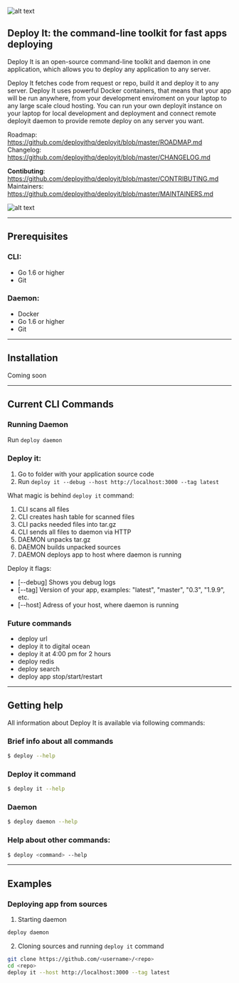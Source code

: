 ![alt text](https://deployit.co/images/deployit-logo.png "Logo")

## Deploy It: the command-line toolkit for fast apps deploying

Deploy It is an open-source command-line toolkit and daemon in one application, which allows you to deploy any application to any server.

Deploy It fetches code from request or repo, build it and deploy it to any server. 
Deploy It uses powerful Docker containers, that means that your app will be run anywhere, from your development enviroment on your laptop to any large scale cloud hosting. 
You can run your own deployit instance on your laptop for local development and deployment and connect remote deployit daemon to provide remote deploy on any server you want.

Roadmap: https://github.com/deployithq/deployit/blob/master/ROADMAP.md
Changelog: https://github.com/deployithq/deployit/blob/master/CHANGELOG.md

**Contibuting**: https://github.com/deployithq/deployit/blob/master/CONTRIBUTING.md
Maintainers: https://github.com/deployithq/deployit/blob/master/MAINTAINERS.md

![alt text](https://deployit.co/images/cdn/intro-cli.png "Image")

___

## Prerequisites

### CLI:
- Go 1.6 or higher
- Git

### Daemon:
- Docker
- Go 1.6 or higher
- Git

___

## Installation

Coming soon

___

## Current CLI Commands

### Running Daemon
Run `deploy daemon`

### Deploy it:

1. Go to folder with your application source code
2. Run `deploy it --debug --host http://localhost:3000 --tag latest`

What magic is behind `deploy it` command:

1. CLI scans all files
2. CLI creates hash table for scanned files
3. CLI packs needed files into tar.gz
2. CLI sends all files to daemon via HTTP
3. DAEMON unpacks tar.gz
4. DAEMON builds unpacked sources
5. DAEMON deploys app to host where daemon is running

Deploy it flags:
* [--debug] Shows you debug logs
* [--tag] Version of your app, examples: "latest", "master", "0.3", "1.9.9", etc.
* [--host] Adress of your host, where daemon is running

### Future commands

* deploy url
* deploy it to digital ocean
* deploy it at 4:00 pm for 2 hours
* deploy redis
* deploy search <service>
* deploy app stop/start/restart

___

## Getting help

All information about Deploy It is available via following commands:

### Brief info about all commands
```bash
$ deploy --help
```

### Deploy it command
```bash
$ deploy it --help
```

### Daemon
```bash
$ deploy daemon --help
```

### Help about other commands:
```bash
$ deploy <command> --help
```

___

## Examples

### Deploying app from sources

1. Starting daemon
```bash
deploy daemon
```

2. Cloning sources and running `deploy it` command
```bash
git clone https://github.com/<username>/<repo>
cd <repo>
deploy it --host http://localhost:3000 --tag latest
```
